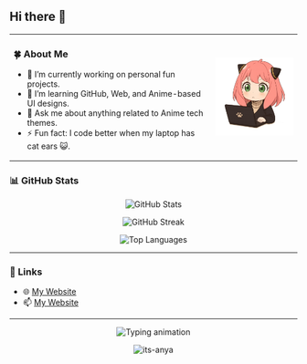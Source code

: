
## Hi there 👋

<!-- Hot Pink
<img src="https://komarev.com/ghpvc/?username=its-anya&label=Profile%20Views&color=ff1493&style=flat" alt="its-anya" />
 -->
 
<table>
  <tr>
    <td valign="top" width="70%">
      <h3>🍀 About Me</h3>
      <ul>
        <li>🔭 I’m currently working on personal fun projects.</li>
        <li>🌱 I’m learning GitHub, Web, and Anime-based UI designs.</li>
        <li>💬 Ask me about anything related to Anime tech themes.</li>
        <li>⚡ Fun fact: I code better when my laptop has cat ears 😺.</li>
      </ul>
    </td>
    <td width="40%">
      <img src="https://raw.githubusercontent.com/its-anya/its-anya/main/mines1.png" alt="Anya with Laptop" width="300"/>
    </td>
  </tr>
</table>





### 📊 GitHub Stats

<p align="center">
  <img src="https://github-readme-stats.vercel.app/api?username=its-anya&show_icons=true&theme=default&hide_border=true" alt="GitHub Stats"/>
</p>

<p align="center">
  <img src="https://github-readme-streak-stats.herokuapp.com/?user=its-anya&theme=default&hide_border=true" alt="GitHub Streak"/>
</p>

<p align="center">
  <img src="https://github-readme-stats.vercel.app/api/top-langs/?username=its-anya&layout=compact&theme=default&hide_border=true" alt="Top Languages"/>
</p>

---

### 🔗 Links

- 🌐 [My Website](https://its-anya.github.io/)
- 📫 [My Website](#)

---

<p align="center">
  <img src="https://readme-typing-svg.herokuapp.com?font=Fira+Code&size=22&duration=3000&pause=1000&color=2F80ED&center=true&vCenter=true&width=435&lines=Welcome+to+my+Anime+World!;Let's+Code+and+Chill+~+💻" alt="Typing animation" />
</p>





<!--
**its-anya/its-anya** is a ✨ _special_ ✨ repository because its `README.md` (this file) appears on your GitHub profile.
![Mine](mines1.png)
Here are some ideas to get you started:
<h1 align="center">Hi there! 👋</h1>
- 🔭 I’m currently working on ...
- 🌱 I’m currently learning ...
- 👯 I’m looking to collaborate on ...
- 🤔 I’m looking for help with ...
- 💬 Ask me about ...
- 📫 How to reach me: ...
- 😄 Pronouns: ...
- ⚡ Fun fact: ...

<p align="center">
  <img src="https://raw.githubusercontent.com/its-anya/its-anya/main/mines1.png" alt="Anya with Laptop" width="300"/>
</p>

---

### 👩‍💻 About Me

- 🔭 I’m currently working on personal fun projects.
- 🌱 I’m learning GitHub, Web, and Anime-based UI designs.
- 💬 Ask me about anything related to Anime tech themes.
- ⚡ Fun fact: I code better when my laptop has cat ears 😺.

---
-->






<!-- Hot Pink -->
<div align="center">
  <img src="https://komarev.com/ghpvc/?username=its-anya&label=Profile%20Views&color=ff1493&style=flat" alt="its-anya" />
</div>



